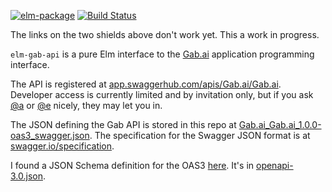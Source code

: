 [![elm-package](https://img.shields.io/badge/elm-1.0.0-blue.svg)](http://package.elm-lang.org/packages/billstclair/elm-gab-api/latest)
[![Build Status](https://travis-ci.org/billstclair/elm-gab-api.svg?branch=master)](https://travis-ci.org/billstclair/elm-gab-api)

The links on the two shields above don't work yet. This a work in progress.

`elm-gab-api` is a pure Elm interface to the [Gab.ai](https://gab.ai/) application programming interface.

The API is registered at [app.swaggerhub.com/apis/Gab.ai/Gab.ai](https://app.swaggerhub.com/apis/Gab.ai/Gab.ai/). Developer access is currently limited and by invitation only, but if you ask [@a](https://gab.ai/a) or [@e](https://gab.ai/e) nicely, they may let you in.

The JSON defining the Gab API is stored in this repo at [Gab.ai_Gab.ai_1.0.0-oas3_swagger.json](Gab.ai_Gab.ai_1.0.0-oas3_swagger.json). The specification for the Swagger JSON format is at [swagger.io/specification](https://swagger.io/specification/).

I found a JSON Schema definition for the OAS3 [here](https://github.com/googleapis/gnostic/blob/master/OpenAPIv3/openapi-3.0.json). It's in [openapi-3.0.json](openapi-3.0.json).
